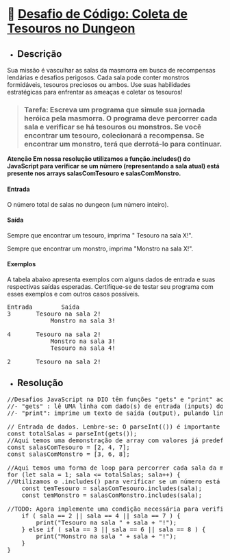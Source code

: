 # 🎯 <u>Desafio de Código: Coleta de Tesouros no Dungeon</u>
* ## Descrição

Sua missão é vasculhar as salas da masmorra em busca de recompensas lendárias e desafios perigosos. Cada sala pode conter monstros formidáveis, tesouros preciosos ou ambos. Use suas habilidades estratégicas para enfrentar as ameaças e coletar os tesouros!

> ### Tarefa: Escreva um programa que simule sua jornada heróica pela masmorra. O programa deve percorrer cada sala e verificar se há tesouros ou monstros. Se você encontrar um tesouro, colecionará a recompensa. Se encontrar um monstro, terá que derrotá-lo para continuar.

<b>Atenção
Em nossa resolução utilizamos a função.includes() do JavaScript para verificar se um número (representando a sala atual) está presente nos arrays salasComTesouro e salasComMonstro.</b>

#### Entrada
O número total de salas no dungeon (um número inteiro).

#### Saída
Sempre que encontrar um tesouro, imprima " Tesouro na sala X!".

Sempre que encontrar um monstro, imprima "Monstro na sala X!".

#### Exemplos
A tabela abaixo apresenta exemplos com alguns dados de entrada e suas respectivas saídas esperadas. Certifique-se de testar seu programa com esses exemplos e com outros casos possíveis.

<pre>Entrada	    Saída
3	    Tesouro na sala 2!
            Monstro na sala 3!

4	    Tesouro na sala 2!
            Monstro na sala 3!
            Tesouro na sala 4!

2	    Tesouro na sala 2!</pre>

* ## Resolução

<pre>//Desafios JavaScript na DIO têm funções "gets" e "print" acessíveis globalmente:
//- "gets" : lê UMA linha com dado(s) de entrada (inputs) do usuário;
//- "print": imprime um texto de saída (output), pulando linha.

// Entrada de dados. Lembre-se: O parseInt(()) é importante para a conversão dos valores de entrada(String) para um valor numérico(int).
const totalSalas = parseInt(gets());
//Aqui temos uma demonstração de array com valores já predefinidos:
const salasComTesouro = [2, 4, 7];
const salasComMonstro = [3, 6, 8];

//Aqui temos uma forma de loop para percorrer cada sala da masmorra:
for (let sala = 1; sala <= totalSalas; sala++) {
//Utilizamos o .includes() para verificar se um número está presente nos arrays:
    const temTesouro = salasComTesouro.includes(sala);
    const temMonstro = salasComMonstro.includes(sala);

//TODO: Agora implemente uma condição necessária para verificar e exibir se há tesouro na sala e se há montro na sala:
    if ( sala == 2 || sala == 4 || sala == 7 ) {
        print("Tesouro na sala " + sala + "!");
    } else if ( sala == 3 || sala == 6 || sala == 8 ) {
        print("Monstro na sala " + sala + "!");
    }
}</pre>